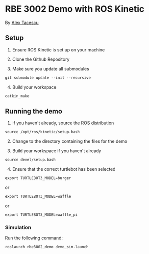 # RBE 3002 Demo with ROS Kinetic
By [Alex Tacescu](https://www.alextac.com)

## Setup
1. Ensure ROS Kinetic is set up on your machine

2. Clone the Github Repository

3. Make sure you update all submodules
```txt
git submodule update --init --recursive
```
4. Build your workspace
```txt
catkin_make
```
## Running the demo
1. If you haven't already, source the ROS distribution
```txt
source /opt/ros/kinetic/setup.bash
```

2. Change to the directory containing the files for the demo

3. Build your workspace if you haven't already
```txt
source devel/setup.bash
```

4. Ensure that the correct turtlebot has been selected
```txt
export TURTLEBOT3_MODEL=burger
```
or
```txt
export TURTLEBOT3_MODEL=waffle
```
or
```txt
export TURTLEBOT3_MODEL=waffle_pi
```

### Simulation
Run the following command:
```txt
roslaunch rbe3002_demo demo_sim.launch
```
